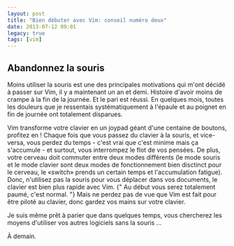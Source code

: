 ```yaml
---
layout: post
title: "Bien débuter avec Vim: conseil numéro deux"
date: 2013-07-12 09:01
legacy: true
tags: [vim]
---
```




Abandonnez la souris
--------------------

Moins utiliser la souris est une des principales motivations qui m'ont décidé à
passer sur Vim, il y a maintenant un an et demi. Histoire d'avoir moins de
crampe à la fin de la journée. Et le pari est réussi. En quelques mois, toutes
les douleurs que je ressentais systématiquement à l'épaule et au poignet en fin
de journée ont totalement disparues.

<!-- more -->


Vim transforme votre clavier en un joypad géant
d'une centaine de boutons, profitez en ! Chaque fois que vous passez du clavier
à la souris, et vice-versa, vous perdez du temps - c'est vrai que c'est minime
mais ça s'accumule - et surtout, vous interrompez le flot de
vos pensées. De plus, votre cerveau doit commuter entre deux modes
différents (le mode souris et le mode clavier sont deux modes de
fonctionnement bien disctinct pour le cerveau, le «switch» prends un certain
temps et l'accumulation fatigue).
Donc, n'utilisez pas la souris pour vous déplacer dans vos documents, le clavier
est bien plus rapide avec Vim. {" Au début vous serez totalement paumé,
c'est normal. "} Mais
ne perdez pas de vue que Vim est fait pour être piloté au clavier, donc gardez
vos mains sur votre clavier.


Je suis même prêt à parier que dans quelques temps, vous chercherez
les moyens d'utiliser vos autres logiciels sans la souris …





À demain.

